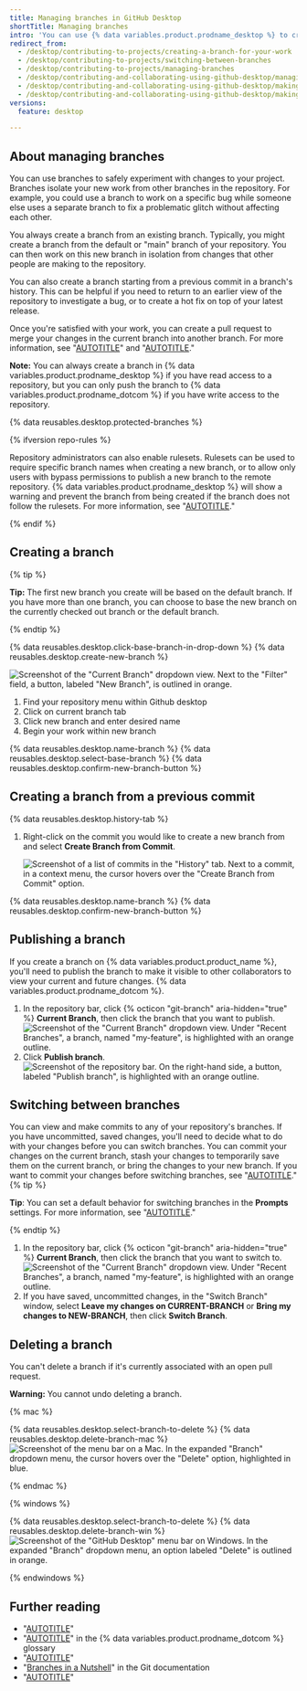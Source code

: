 ```yaml
---
title: Managing branches in GitHub Desktop
shortTitle: Managing branches
intro: 'You can use {% data variables.product.prodname_desktop %} to create a new branch off of an existing branch in your repository so you can safely experiment with changes.'
redirect_from:
  - /desktop/contributing-to-projects/creating-a-branch-for-your-work
  - /desktop/contributing-to-projects/switching-between-branches
  - /desktop/contributing-to-projects/managing-branches
  - /desktop/contributing-and-collaborating-using-github-desktop/managing-branches
  - /desktop/contributing-and-collaborating-using-github-desktop/making-changes-in-a-branch/managing-branches
  - /desktop/contributing-and-collaborating-using-github-desktop/making-changes-in-a-branch/managing-branches-in-github-desktop
versions:
  feature: desktop

---
```

## About managing branches

You can use branches to safely experiment with changes to your project. Branches isolate your new work from other branches in the repository. For example, you could use a branch to work on a specific bug while someone else uses a separate branch to fix a problematic glitch without affecting each other.

You always create a branch from an existing branch. Typically, you might create a branch from the default or "main" branch of your repository. You can then work on this new branch in isolation from changes that other people are making to the repository.

You can also create a branch starting from a previous commit in a branch's history. This can be helpful if you need to return to an earlier view of the repository to investigate a bug, or to create a hot fix on top of your latest release.

Once you're satisfied with your work, you can create a pull request to merge your changes in the current branch into another branch. For more information, see "[AUTOTITLE](/desktop/working-with-your-remote-repository-on-github-or-github-enterprise/creating-an-issue-or-pull-request-from-github-desktop)" and "[AUTOTITLE](/pull-requests/collaborating-with-pull-requests/proposing-changes-to-your-work-with-pull-requests/about-pull-requests)."

**Note:** You can always create a branch in {% data variables.product.prodname_desktop %} if you have read access to a repository, but you can only push the branch to {% data variables.product.prodname_dotcom %} if you have write access to the repository.

{% data reusables.desktop.protected-branches %}

{% ifversion repo-rules %}

Repository administrators can also enable rulesets. Rulesets can be used to require specific branch names when creating a new branch, or to allow only users with bypass permissions to publish a new branch to the remote repository. {% data variables.product.prodname_desktop %} will show a warning and prevent the branch from being created if the branch does not follow the rulesets. For more information, see "[AUTOTITLE](/enterprise-cloud@latest/repositories/configuring-branches-and-merges-in-your-repository/managing-rulesets/about-rulesets)."

{% endif %}

## Creating a branch

{% tip %}

**Tip:** The first new branch you create will be based on the default branch. If you have more than one branch, you can choose to base the new branch on the currently checked out branch or the default branch.

{% endtip %}

{% data reusables.desktop.click-base-branch-in-drop-down %}
{% data reusables.desktop.create-new-branch %}

   ![Screenshot of the "Current Branch" dropdown view. Next to the "Filter" field, a button, labeled "New Branch", is outlined in orange.](/assets/images/help/desktop/new-branch-button-mac.png)

1. Find your repository menu within Github desktop
2. Click on current branch tab
3. Click new branch and enter desired name
4. Begin your work within new branch

{% data reusables.desktop.name-branch %}
{% data reusables.desktop.select-base-branch %}
{% data reusables.desktop.confirm-new-branch-button %}

## Creating a branch from a previous commit

{% data reusables.desktop.history-tab %}
1. Right-click on the commit you would like to create a new branch from and select **Create Branch from Commit**.

   ![Screenshot of a list of commits in the "History" tab. Next to a commit, in a context menu, the cursor hovers over the "Create Branch from Commit" option.](/assets/images/help/desktop/create-branch-from-commit-context-menu.png)

{% data reusables.desktop.name-branch %}
{% data reusables.desktop.confirm-new-branch-button %}

## Publishing a branch

If you create a branch on {% data variables.product.product_name %}, you'll need to publish the branch to make it visible to other collaborators to view your current and future changes. {% data variables.product.prodname_dotcom %}.

1. In the repository bar, click {% octicon "git-branch" aria-hidden="true" %} **Current Branch**, then click the branch that you want to publish.
   ![Screenshot of the "Current Branch" dropdown view. Under "Recent Branches", a branch, named "my-feature", is highlighted with an orange outline.](/assets/images/help/desktop/select-branch-from-dropdown.png)
1. Click **Publish branch**.
   ![Screenshot of the repository bar. On the right-hand side, a button, labeled "Publish branch", is highlighted with an orange outline.](/assets/images/help/desktop/publish-branch-button.png)

## Switching between branches

You can view and make commits to any of your repository's branches. If you have uncommitted, saved changes, you'll need to decide what to do with your changes before you can switch branches. You can commit your changes on the current branch, stash your changes to temporarily save them on the current branch, or bring the changes to your new branch. If you want to commit your changes before switching branches, see "[AUTOTITLE](/desktop/making-changes-in-a-branch/committing-and-reviewing-changes-to-your-project-in-github-desktop)."
{% tip %}

**Tip**: You can set a default behavior for switching branches in the **Prompts** settings. For more information, see "[AUTOTITLE](/desktop/configuring-and-customizing-github-desktop/configuring-basic-settings-in-github-desktop)."

{% endtip %}

1. In the repository bar, click {% octicon "git-branch" aria-hidden="true" %} **Current Branch**, then click the branch that you want to switch to.
   ![Screenshot of the "Current Branch" dropdown view. Under "Recent Branches", a branch, named "my-feature", is highlighted with an orange outline.](/assets/images/help/desktop/select-branch-from-dropdown.png)
1. If you have saved, uncommitted changes, in the "Switch Branch" window, select **Leave my changes on CURRENT-BRANCH** or **Bring my changes to NEW-BRANCH**, then click **Switch Branch**.

## Deleting a branch

You can't delete a branch if it's currently associated with an open pull request. 



**Warning:** You cannot undo deleting a branch.

{% mac %}

{% data reusables.desktop.select-branch-to-delete %}
{% data reusables.desktop.delete-branch-mac %}
   ![Screenshot of the menu bar on a Mac. In the expanded "Branch" dropdown menu, the cursor hovers over the "Delete" option, highlighted in blue.](/assets/images/help/desktop/delete-branch-mac.png)

{% endmac %}

{% windows %}

{% data reusables.desktop.select-branch-to-delete %}
{% data reusables.desktop.delete-branch-win %}
   ![Screenshot of the "GitHub Desktop" menu bar on Windows. In the expanded "Branch" dropdown menu, an option labeled "Delete" is outlined in orange.](/assets/images/help/desktop/delete-branch-win.png)

{% endwindows %}

## Further reading

* "[AUTOTITLE](/desktop/adding-and-cloning-repositories/cloning-a-repository-from-github-to-github-desktop)"
* "[AUTOTITLE](/get-started/learning-about-github/github-glossary#branch)" in the {% data variables.product.prodname_dotcom %} glossary
* "[AUTOTITLE](/pull-requests/collaborating-with-pull-requests/proposing-changes-to-your-work-with-pull-requests/about-branches)"
* "[Branches in a Nutshell](https://git-scm.com/book/en/v2/Git-Branching-Branches-in-a-Nutshell)" in the Git documentation
* "[AUTOTITLE](/desktop/making-changes-in-a-branch/stashing-changes-in-github-desktop)"
